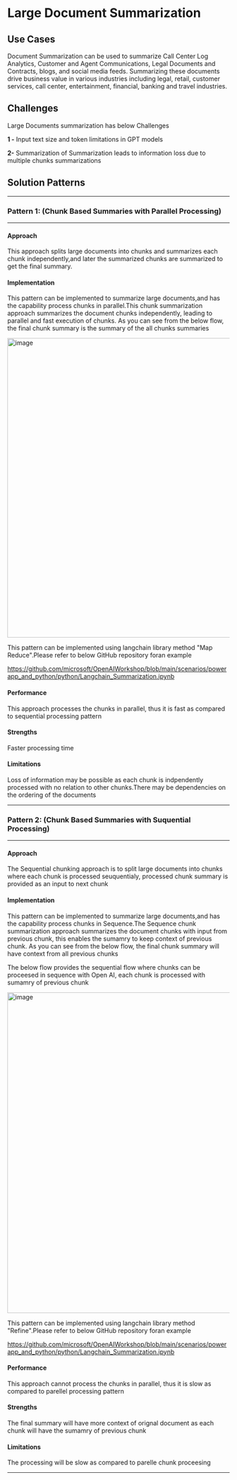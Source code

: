 
# Large Document Summarization

## Use Cases

Document Summarization can be used to summarize Call Center Log Analytics, Customer and Agent Communications, Legal Documents and Contracts, blogs, and social media feeds. Summarizing these documents drive business value in various industries including legal, retail, customer services, call center, entertainment, financial, banking and travel industries. 


## Challenges

Large Documents summarization has below Challenges

**1 -** Input text size and token limitations in GPT models 

**2-** Summarization of Summarization leads to information loss due to multiple chunks summarizations


## Solution Patterns

---
### Pattern 1: (Chunk Based Summaries with Parallel Processing)
---
#### Approach

This approach splits large documents into chunks and summarizes each chunk independently,and later the summarized chunks are summarized to get the final summary. 



#### Implementation

This pattern can be implemented to summarize large documents,and has the capability process chunks in parallel.This chunk summarization approach summarizes the document chunks independently, leading to parallel and fast execution of chunks. As you can see from the below flow, the final chunk summary is the summary of the all chunks summaries 


<img width="677" alt="image" src="https://github.com/microsoft/azure-openai-design-patterns/assets/50298139/d199bba2-5a91-4db3-af1a-4c9d6db73f25">

This pattern can be implemented using langchain library method "Map Reduce".Please refer to below GitHub repository foran example

https://github.com/microsoft/OpenAIWorkshop/blob/main/scenarios/powerapp_and_python/python/Langchain_Summarization.ipynb 



#### Performance

This approach processes the chunks in parallel, thus it is fast as compared to sequential processing pattern

#### Strengths

Faster processing time 

#### Limitations

Loss of information may be possible as each chunk is indpendently processed with no relation to other chunks.There may be dependencies on the ordering of the documents

---



### Pattern 2: (Chunk Based Summaries with Suquential Processing)
---
#### Approach

The Sequential chunking approach is to split large documents into chunks where each chunk is processed seuquentialy, processed chunk summary is provided as an input to next chunk 
 
#### Implementation

This pattern can be implemented to summarize large documents,and has the capability process chunks in Sequence.The Sequence chunk summarization approach summarizes the document chunks with input from previous chunk, this enables the sumamry to keep context of previous chunk. As you can see from the below flow, the final chunk summary will have context from all previous chunks  


The below flow provides the sequential flow where chunks can be proceesed in sequence with Open AI, each chunk is processed with sumamry of previous chunk

<img width="725" alt="image" src="https://github.com/microsoft/azure-openai-design-patterns/assets/50298139/c6b22552-b5f9-44ed-b80e-c561dbd9678f">


This pattern can be implemented using langchain library method "Refine".Please refer to below GitHub repository foran example

https://github.com/microsoft/OpenAIWorkshop/blob/main/scenarios/powerapp_and_python/python/Langchain_Summarization.ipynb 



#### Performance

This approach cannot process the chunks in parallel, thus it is slow as compared to parellel processing pattern

#### Strengths

The final summary will have more context of orignal document as each chunk will have the sumamry of previous chunk 

#### Limitations

The processing will be slow as compared to parelle chunk proceesing 

---
